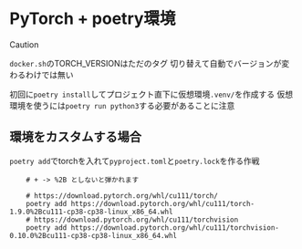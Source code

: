# PyTorch + poetry環境
> [!CAUTION]
> `docker.sh`のTORCH_VERSIONはただのタグ
> 切り替えて自動でバージョンが変わるわけでは無い

初回に`poetry install`してプロジェクト直下に仮想環境`.venv/`を作成する
仮想環境を使うには`poetry run python3`する必要があることに注意

## 環境をカスタムする場合
`poetry add`でtorchを入れて`pyproject.toml`と`poetry.lock`を作る作戦
```
    # + -> %2B としないと弾かれます

    # https://download.pytorch.org/whl/cu111/torch/
    poetry add https://download.pytorch.org/whl/cu111/torch-1.9.0%2Bcu111-cp38-cp38-linux_x86_64.whl
    # https://download.pytorch.org/whl/cu111/torchvision
    poetry add https://download.pytorch.org/whl/cu111/torchvision-0.10.0%2Bcu111-cp38-cp38-linux_x86_64.whl
```
